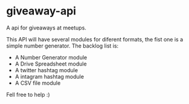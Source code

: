 # giveaway-api
A api for giveaways at meetups.

This API will have several modules for diferent formats, the fist one is a simple number generator.
The backlog list is:
 - A Number Generator module
 - A Drive Spreadsheet module
 - A twitter hashtag module
 - A intagram hashtag module
 - A CSV file module
 
 Fell free to help :)
